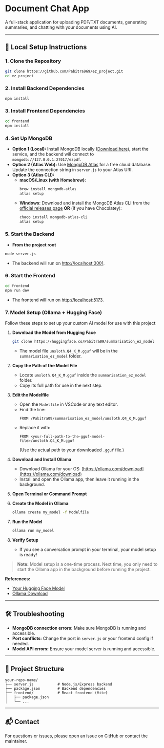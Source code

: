 # Document Chat App

A full-stack application for uploading PDF/TXT documents, generating summaries, and chatting with your documents using AI.

---

## 🚀 Local Setup Instructions

### 1. **Clone the Repository**
```bash
git clone https://github.com/Pabitra969/ez_project.git
cd ez_project
```

### 2. **Install Backend Dependencies**
```bash
npm install
```

### 3. **Install Frontend Dependencies**
```bash
cd frontend
npm install
```

### 4. **Set Up MongoDB**
- **Option 1 (Local):** Install MongoDB locally ([Download here](https://www.mongodb.com/try/download/community)), start the service, and the backend will connect to `mongodb://127.0.0.1:27017/ezpdf`.
- **Option 2 (Atlas Web):** Use [MongoDB Atlas](https://www.mongodb.com/cloud/atlas) for a free cloud database. Update the connection string in `server.js` to your Atlas URI.
- **Option 3 (Atlas CLI):**
  - **macOS/Linux (with Homebrew):**
    ```bash
    brew install mongodb-atlas
    atlas setup
    ```
  - **Windows:**
    Download and install the MongoDB Atlas CLI from the [official releases page](https://www.mongodb.com/try/download/atlas-cli)
    **OR** (if you have Chocolatey):
    ```powershell
    choco install mongodb-atlas-cli
    atlas setup
    ```

### 5. **Start the Backend**
- **From the project root**
```bash
node server.js
```
- The backend will run on [http://localhost:3001](http://localhost:3001).

### 6. **Start the Frontend**
```bash
cd frontend
npm run dev
```
- The frontend will run on [http://localhost:5173](http://localhost:5173).

### 7. **Model Setup (Ollama + Hugging Face)**

Follow these steps to set up your custom AI model for use with this project:

1. **Download the Model from Hugging Face**
   ```bash
   git clone https://huggingface.co/Pabitra09/summarisation_ez_model
   ```
   - The model file `unsloth.Q4_K_M.gguf` will be in the `summarisation_ez_model` folder.

2. **Copy the Path of the Model File**
   - Locate `unsloth.Q4_K_M.gguf` inside the `summarisation_ez_model` folder.
   - Copy its full path for use in the next step.

3. **Edit the Modelfile**
   - Open the `Modelfile` in VSCode or any text editor.
   - Find the line:
     ```
     FROM /Pabitra09/summarisation_ez_model/unsloth.Q4_K_M.gguf
     ```
   - Replace it with:
     ```
     FROM <your-full-path-to-the-gguf-model-file>/unsloth.Q4_K_M.gguf
     ```
     (Use the actual path to your downloaded `.gguf` file.)

4. **Download and Install Ollama**
   - Download Ollama for your OS: [https://ollama.com/download](https://ollama.com/download)
   - Install and open the Ollama app, then leave it running in the background.

5. **Open Terminal or Command Prompt**

6. **Create the Model in Ollama**
   ```bash
   ollama create my_model -f Modelfile
   ```

7. **Run the Model**
   ```bash
   ollama run my_model
   ```

8. **Verify Setup**
   - If you see a conversation prompt in your terminal, your model setup is ready!

> **Note:** Model setup is a one-time process. Next time, you only need to start the Ollama app in the background before running the project.

**References:**
- [Your Hugging Face Model](https://huggingface.co/Pabitra09/summarisation_ez_model)
- [Ollama Download](https://ollama.com/download)

---

## 🛠️ Troubleshooting

- **MongoDB connection errors:** Make sure MongoDB is running and accessible.
- **Port conflicts:** Change the port in `server.js` or your frontend config if needed.
- **Model API errors:** Ensure your model server is running and accessible.

---

## 📄 Project Structure

```
your-repo-name/
├── server.js           # Node.js/Express backend
├── package.json        # Backend dependencies
├── frontend/           # React frontend (Vite)
│   ├── package.json
│   └── ...
```

---

## 📬 Contact

For questions or issues, please open an issue on GitHub or contact the maintainer. 
